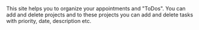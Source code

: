 This site helps you to organize your appointments and "ToDos". You can add and delete projects and to these projects you can add and delete tasks with priority, date, description etc.